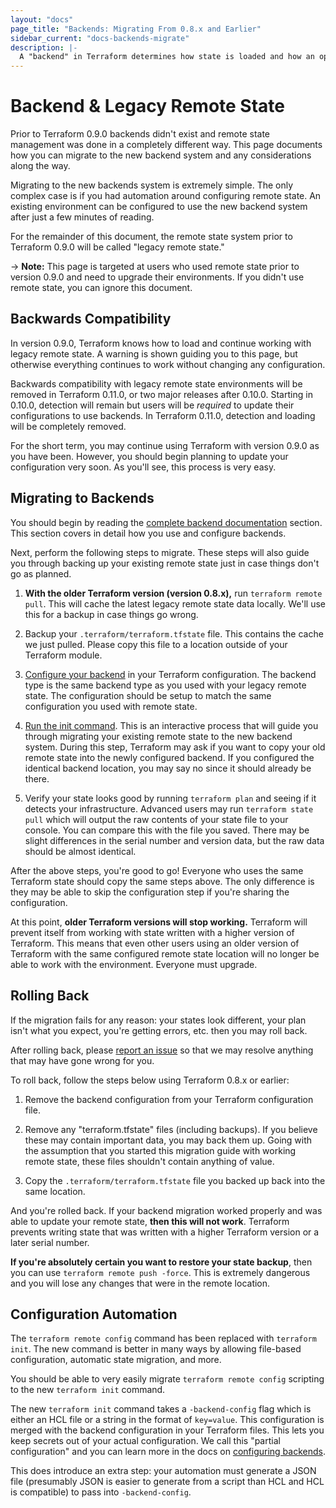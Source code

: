 ```yaml
---
layout: "docs"
page_title: "Backends: Migrating From 0.8.x and Earlier"
sidebar_current: "docs-backends-migrate"
description: |-
  A "backend" in Terraform determines how state is loaded and how an operation such as `apply` is executed. This abstraction enables non-local file state storage, remote execution, etc.
---
```


# Backend & Legacy Remote State

Prior to Terraform 0.9.0 backends didn't exist and remote state management
was done in a completely different way. This page documents how you can
migrate to the new backend system and any considerations along the way.

Migrating to the new backends system is extremely simple. The only complex
case is if you had automation around configuring remote state. An existing
environment can be configured to use the new backend system after just
a few minutes of reading.

For the remainder of this document, the remote state system prior to
Terraform 0.9.0 will be called "legacy remote state."

-> **Note:** This page is targeted at users who used remote state prior
to version 0.9.0 and need to upgrade their environments. If you didn't
use remote state, you can ignore this document.

## Backwards Compatibility

In version 0.9.0, Terraform knows how to load and continue working with
legacy remote state. A warning is shown guiding you to this page, but
otherwise everything continues to work without changing any configuration.

Backwards compatibility with legacy remote state environments will be
removed in Terraform 0.11.0, or two major releases after 0.10.0. Starting
in 0.10.0, detection will remain but users will be _required_ to update
their configurations to use backends. In Terraform 0.11.0, detection and
loading will be completely removed.

For the short term, you may continue using Terraform with version 0.9.0
as you have been. However, you should begin planning to update your configuration
very soon. As you'll see, this process is very easy.

## Migrating to Backends

You should begin by reading the [complete backend documentation](/docs/backends)
section. This section covers in detail how you use and configure backends.

Next, perform the following steps to migrate. These steps will also guide
you through backing up your existing remote state just in case things don't
go as planned.

1. **With the older Terraform version (version 0.8.x),** run `terraform remote pull`. This
will cache the latest legacy remote state data locally. We'll use this for
a backup in case things go wrong.

1. Backup your `.terraform/terraform.tfstate` file. This contains the
cache we just pulled. Please copy this file to a location outside of your
Terraform module.

1. [Configure your backend](/docs/backends/config.html) in your Terraform
configuration. The backend type is the same backend type as you used with
your legacy remote state. The configuration should be setup to match the
same configuration you used with remote state.

1. [Run the init command](/docs/backends/init.html). This is an interactive
process that will guide you through migrating your existing remote state
to the new backend system. During this step, Terraform may ask if you want
to copy your old remote state into the newly configured backend. If you
configured the identical backend location, you may say no since it should
already be there.

1. Verify your state looks good by running `terraform plan` and seeing if
it detects your infrastructure. Advanced users may run `terraform state pull`
which will output the raw contents of your state file to your console. You
can compare this with the file you saved. There may be slight differences in
the serial number and version data, but the raw data should be almost identical.

After the above steps, you're good to go! Everyone who uses the same
Terraform state should copy the same steps above. The only difference is they
may be able to skip the configuration step if you're sharing the configuration.

At this point, **older Terraform versions will stop working.** Terraform
will prevent itself from working with state written with a higher version
of Terraform. This means that even other users using an older version of
Terraform with the same configured remote state location will no longer
be able to work with the environment. Everyone must upgrade.

## Rolling Back

If the migration fails for any reason: your states look different, your
plan isn't what you expect, you're getting errors, etc. then you may roll back.

After rolling back, please [report an issue](https://github.com/DeviaVir/terraform)
so that we may resolve anything that may have gone wrong for you.

To roll back, follow the steps below using Terraform 0.8.x or earlier:

1. Remove the backend configuration from your Terraform configuration file.

2. Remove any "terraform.tfstate" files (including backups). If you believe
these may contain important data, you may back them up. Going with the assumption
that you started this migration guide with working remote state, these files
shouldn't contain anything of value.

3. Copy the `.terraform/terraform.tfstate` file you backed up back into
the same location.

And you're rolled back. If your backend migration worked properly and was
able to update your remote state, **then this will not work**. Terraform
prevents writing state that was written with a higher Terraform version
or a later serial number.

**If you're absolutely certain you want to restore your state backup**,
then you can use `terraform remote push -force`. This is extremely dangerous
and you will lose any changes that were in the remote location.

## Configuration Automation

The `terraform remote config` command has been replaced with
`terraform init`. The new command is better in many ways by allowing file-based
configuration, automatic state migration, and more.

You should be able to very easily migrate `terraform remote config`
scripting to the new `terraform init` command.

The new `terraform init` command takes a `-backend-config` flag which is
either an HCL file or a string in the format of `key=value`. This configuration
is merged with the backend configuration in your Terraform files.
This lets you keep secrets out of your actual configuration.
We call this "partial configuration" and you can learn more in the
docs on [configuring backends](/docs/backends/config.html).

This does introduce an extra step: your automation must generate a
JSON file (presumably JSON is easier to generate from a script than HCL
and HCL is compatible) to pass into `-backend-config`.
